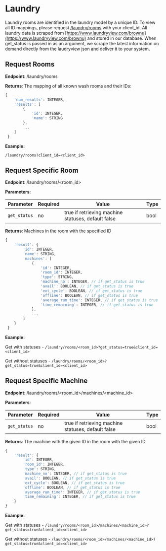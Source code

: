 Laundry
=====================

Laundry rooms are identified in the laundry model by a unique ID. To view all ID mappings,
please request [/laundry/rooms](/laundry/rooms) with your client_id. All laundry data is scraped from [https://www.laundryview.com/brownu](https://www.laundryview.com/brownu) and stored in our database. When get_status is passed in as an argument, we scrape the latest information on demand directly from the laudryview json and deliver it to your system. 

## Request Rooms
**Endpoint**: /laundry/rooms

**Returns**: The mapping of all known wash rooms and their IDs:

```javascript
{
	'num_results': INTEGER,
	'results': [
		{
			'id': INTEGER,
			'name': STRING
		},
		...
	]
 }
```

**Example:**  

`/laundry/rooms?client_id=<client_id>`

## Request Specific Room
**Endpoint**: /laundry/rooms/&lt;room_id&gt;

**Parameters**:

| Parameter |  Required | Value                               | Type                 |
|-----------|-----------|-------------------------------------|----------------------|
| `get_status`  | no       | true if retrieving machine statuses, default false | bool               |


**Returns**: Machines in the room with the specified ID

```javascript
{
	'result': {
		'id': INTEGER,
		'name': STRING,
		'machines': [
			{
				'id': INTEGER,
				'room_id': INTEGER,
				'type': STRING,
				'machine_no': INTEGER, // if get_status is true
				'avail': BOOLEAN, // if get_status is true
				'ext_cycle': BOOLEAN, // if get_status is true
				'offline': BOOLEAN, // if get_status is true
				'average_run_time': INTEGER, // if get_status is true
				'time_remaining': INTEGER, // if get_status is true
			},
			...
		]
	}
 }
```

**Example:**  

Get with statuses - `/laundry/rooms/<room_id>?get_status=true&client_id=<client_id>`

Get without statuses - `/laundry/rooms/<room_id>?get_status=true&client_id=<client_id>`


## Request Specific Machine
**Endpoint**: /laundry/rooms/&lt;room_id&gt;/machines/&lt;machine_id&gt;

**Parameters**:

| Parameter |  Required | Value                               | Type                 |
|-----------|-----------|-------------------------------------|----------------------|
| `get_status`  | no       | true if retrieving machine statuses, default false | bool               |


**Returns**: The machine with the given ID in the room with the given ID

```javascript
{
	'result': {
		'id': INTEGER,
		'room_id': INTEGER,
		'type': STRING,
		'machine_no': INTEGER, // if get_status is true
		'avail': BOOLEAN, // if get_status is true
		'ext_cycle': BOOLEAN, // if get_status is true
		'offline': BOOLEAN, // if get_status is true
		'average_run_time': INTEGER, // if get_status is true
		'time_remaining': INTEGER, // if get_status is true
	}
}
```

**Example:**  

Get with statuses - `/laundry/rooms/<room_id>/machines/<machine_id>?get_status=true&client_id=<client_id>`

Get without statuses - `/laundry/rooms/<room_id>/machines/<machine_id>?get_status=true&client_id=<client_id>`
